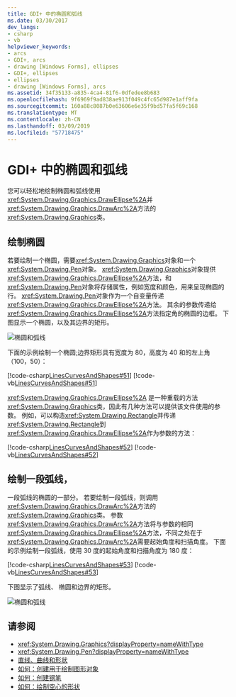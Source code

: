 ```yaml
---
title: GDI+ 中的椭圆和弧线
ms.date: 03/30/2017
dev_langs:
- csharp
- vb
helpviewer_keywords:
- arcs
- GDI+, arcs
- drawing [Windows Forms], ellipses
- GDI+, ellipses
- ellipses
- drawing [Windows Forms], arcs
ms.assetid: 34f35133-a835-4ca4-81f6-0dfedee8b683
ms.openlocfilehash: 9f6969f9ad838ae913f049c4fc65d987e1aff9fa
ms.sourcegitcommit: 160a88c8087b0e63606e6e35f9bd57fa5f69c168
ms.translationtype: MT
ms.contentlocale: zh-CN
ms.lasthandoff: 03/09/2019
ms.locfileid: "57718475"
---
```

# <a name="ellipses-and-arcs-in-gdi"></a>GDI+ 中的椭圆和弧线
您可以轻松地绘制椭圆和弧线使用<xref:System.Drawing.Graphics.DrawEllipse%2A>并<xref:System.Drawing.Graphics.DrawArc%2A>方法的<xref:System.Drawing.Graphics>类。  
  
## <a name="drawing-an-ellipse"></a>绘制椭圆  
 若要绘制一个椭圆，需要<xref:System.Drawing.Graphics>对象和一个<xref:System.Drawing.Pen>对象。 <xref:System.Drawing.Graphics>对象提供<xref:System.Drawing.Graphics.DrawEllipse%2A>方法，和<xref:System.Drawing.Pen>对象将存储属性，例如宽度和颜色，用来呈现椭圆的行。 <xref:System.Drawing.Pen>对象作为一个自变量传递<xref:System.Drawing.Graphics.DrawEllipse%2A>方法。 其余的参数传递给<xref:System.Drawing.Graphics.DrawEllipse%2A>方法指定角的椭圆的边框。 下图显示一个椭圆，以及其边界的矩形。  
  
 ![椭圆和弧线](./media/aboutgdip02-art05.gif "Aboutgdip02_art05")  
  
 下面的示例绘制一个椭圆;边界矩形具有宽度为 80，高度为 40 和的左上角 （100，50）：  
  
 [!code-csharp[LinesCurvesAndShapes#51](~/samples/snippets/csharp/VS_Snippets_Winforms/LinesCurvesAndShapes/CS/Class1.cs#51)]
 [!code-vb[LinesCurvesAndShapes#51](~/samples/snippets/visualbasic/VS_Snippets_Winforms/LinesCurvesAndShapes/VB/Class1.vb#51)]  
  
 <xref:System.Drawing.Graphics.DrawEllipse%2A> 是一种重载的方法<xref:System.Drawing.Graphics>类，因此有几种方法可以提供该文件使用的参数。 例如，可以构造<xref:System.Drawing.Rectangle>并传递<xref:System.Drawing.Rectangle>到<xref:System.Drawing.Graphics.DrawEllipse%2A>作为参数的方法：  
  
 [!code-csharp[LinesCurvesAndShapes#52](~/samples/snippets/csharp/VS_Snippets_Winforms/LinesCurvesAndShapes/CS/Class1.cs#52)]
 [!code-vb[LinesCurvesAndShapes#52](~/samples/snippets/visualbasic/VS_Snippets_Winforms/LinesCurvesAndShapes/VB/Class1.vb#52)]  
  
## <a name="drawing-an-arc"></a>绘制一段弧线，  
 一段弧线的椭圆的一部分。 若要绘制一段弧线，则调用<xref:System.Drawing.Graphics.DrawArc%2A>方法的<xref:System.Drawing.Graphics>类。 参数<xref:System.Drawing.Graphics.DrawArc%2A>方法将与参数的相同<xref:System.Drawing.Graphics.DrawEllipse%2A>方法，不同之处在于<xref:System.Drawing.Graphics.DrawArc%2A>需要起始角度和扫描角度。 下面的示例绘制一段弧线，使用 30 度的起始角度和扫描角度为 180 度：  
  
 [!code-csharp[LinesCurvesAndShapes#53](~/samples/snippets/csharp/VS_Snippets_Winforms/LinesCurvesAndShapes/CS/Class1.cs#53)]
 [!code-vb[LinesCurvesAndShapes#53](~/samples/snippets/visualbasic/VS_Snippets_Winforms/LinesCurvesAndShapes/VB/Class1.vb#53)]  
  
 下图显示了弧线、 椭圆和边界的矩形。  
  
 ![椭圆和弧线](./media/aboutgdip02-art06.gif "Aboutgdip02_art06")  
  
## <a name="see-also"></a>请参阅
- <xref:System.Drawing.Graphics?displayProperty=nameWithType>
- <xref:System.Drawing.Pen?displayProperty=nameWithType>
- [直线、曲线和形状](lines-curves-and-shapes.md)
- [如何：创建用于绘制图形对象](how-to-create-graphics-objects-for-drawing.md)
- [如何：创建钢笔](how-to-create-a-pen.md)
- [如何：绘制空心的形状](how-to-draw-an-outlined-shape.md)
